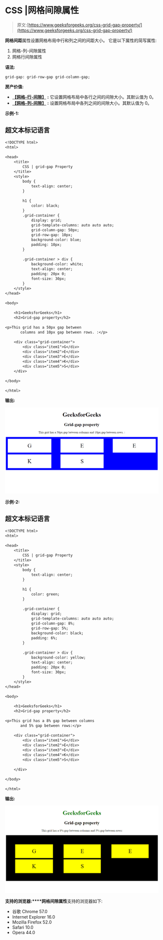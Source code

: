 # CSS |网格间隙属性

> 原文:[https://www.geeksforgeeks.org/css-grid-gap-property/](https://www.geeksforgeeks.org/css-grid-gap-property/)

**网格间距**属性设置网格布局中行和列之间的间距大小。
它是以下属性的简写属性:

1.  网格-列-间隙属性
2.  网格行间隙属性

**语法:**

```
grid-gap: grid-row-gap grid-column-gap;
```

**房产价值:**

*   [**【网格-行-间隙】**](https://contribute.geeksforgeeks.org/geek/css-grid-row-gap-property/) **:** 它设置网格布局中各行之间的间隙大小。其默认值为 0。
*   [**【网格-列-间隙】**](https://contribute.geeksforgeeks.org/geek/css-grid-column-gap-property) **:** 设置网格布局中各列之间的间隙大小。其默认值为 0。

**示例-1:**

## 超文本标记语言

```
<!DOCTYPE html>
<html>

<head>
    <title>
        CSS | grid-gap Property
    </title>
    <style>
        body {
            text-align: center;
        }

        h1 {
            color: black;
        }
        .grid-container {
            display: grid;
            grid-template-columns: auto auto auto;
            grid-column-gap: 50px;
            grid-row-gap: 10px;
            background-color: blue;
            padding: 10px;
        }

        .grid-container > div {
            background-color: white;
            text-align: center;
            padding: 20px 0;
            font-size: 30px;
        }
    </style>
</head>

<body>

    <h1>GeeksforGeeks</h1>
    <h2>Grid-gap property</h2>

<p>This grid has a 50px gap between
       columns and 10px gap between rows. :</p>

    <div class="grid-container">
        <div class="item1">G</div>
        <div class="item2">E</div>
        <div class="item3">E</div>
        <div class="item4">K</div>
        <div class="item5">S</div>
    </div>

</body>

</html>
```

**输出:**

![](img/ca037f6136ffe934ebd5afaf10689c05.png)

**示例-2:**

## 超文本标记语言

```
<!DOCTYPE html>
<html>

<head>
    <title>
        CSS | grid-gap Property
    </title>
    <style>
        body {
            text-align: center;
        }

        h1 {
            color: green;
        }

        .grid-container {
            display: grid;
            grid-template-columns: auto auto auto;
            grid-column-gap: 8%;
            grid-row-gap: 5%;
            background-color: black;
            padding: 6%;
        }

        .grid-container > div {
            background-color: yellow;
            text-align: center;
            padding: 20px 0;
            font-size: 30px;
        }
    </style>
</head>

<body>

    <h1>GeeksforGeeks</h1>
    <h2>Grid-gap property</h2>

<p>This grid has a 8% gap between columns
       and 5% gap between rows:</p>

    <div class="grid-container">
        <div class="item1">G</div>
        <div class="item2">E</div>
        <div class="item3">E</div>
        <div class="item4">K</div>
        <div class="item5">S</div>

    </div>

</body>

</html>
```

**输出:**

![](img/6fdc1167aaca92c2a42bd199c4d9fa17.png)

**支持的浏览器:****网格间隙属性**支持的浏览器如下:

*   谷歌 Chrome 57.0
*   Internet Explorer 16.0
*   Mozilla Firefox 52.0
*   Safari 10.0
*   Opera 44.0